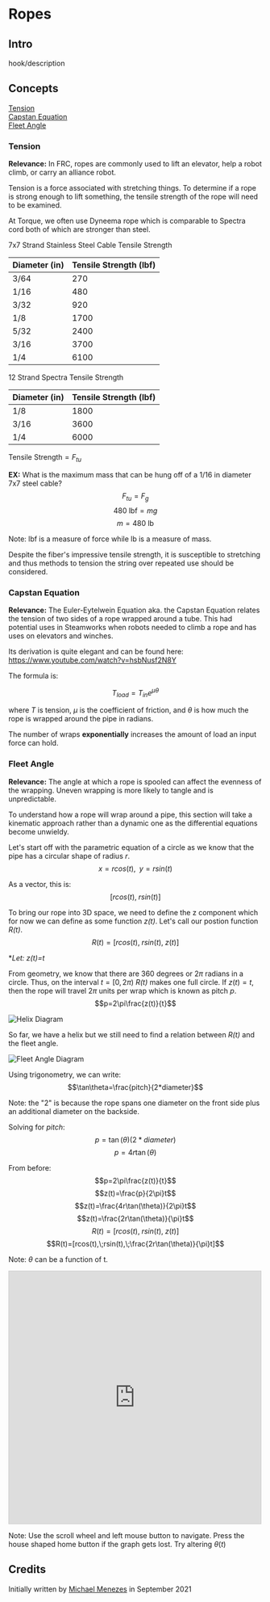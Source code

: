 # Ropes

## Intro

hook/description

## Concepts

[Tension](#tension)\
[Capstan Equation](#capstan-equation)\
[Fleet Angle](#fleet-angle)

### Tension

**Relevance:** In FRC, ropes are commonly used to lift an elevator, help a robot climb, or carry an alliance robot.

Tension is a force associated with stretching things. To determine if a rope is strong enough to lift something, the tensile strength of the rope will need to be examined.

At Torque, we often use Dyneema rope which is comparable to Spectra cord both of which are stronger than steel.

7x7 Strand Stainless Steel Cable Tensile Strength

|Diameter (in)|Tensile Strength (lbf)|
| ----------- | ----------- |
|3/64|270|
|1/16|480|
|3/32|920|
|1/8|1700|
|5/32|2400|
|3/16|3700|
|1/4|6100|

12 Strand Spectra Tensile Strength

|Diameter (in)|Tensile Strength (lbf)|
| ----------- | ----------- |
|1/8|1800|
|3/16|3600|
|1/4|6000|

$\text{Tensile Strength}=F_{tu}$

**EX:** What is the maximum mass that can be hung off of a 1/16 in diameter 7x7 steel cable?
$$F_{tu}=F_g$$
$$480\text{ lbf}=mg$$
$$m=480\text{ lb}$$

Note: lbf is a measure of force while lb is a measure of mass.

Despite the fiber's impressive tensile strength, it is susceptible to stretching and thus methods to tension the string over repeated use should be considered.

### Capstan Equation

**Relevance:** The Euler-Eytelwein Equation aka. the Capstan Equation relates the tension of two sides of a rope wrapped around a tube. This had potential uses in Steamworks when robots needed to climb a rope and has uses on elevators and winches.

Its derivation is quite elegant and can be found here: <https://www.youtube.com/watch?v=hsbNusf2N8Y>

The formula is:

$$T_{load}=T_{in}e^{\mu \theta}$$

where *T* is tension, $\mu$ is the coefficient of friction, and $\theta$ is how much the rope is wrapped around the pipe in radians.

The number of wraps **exponentially** increases the amount of load an input force can hold.

### Fleet Angle

**Relevance:** The angle at which a rope is spooled can affect the evenness of the wrapping. Uneven wrapping is more likely to tangle and is unpredictable.

To understand how a rope will wrap around a pipe, this section will take a kinematic approach rather than a dynamic one as the differential equations become unwieldy.

Let's start off with the parametric equation of a circle as we know that the pipe has a circular shape of radius *r*.
$$x=rcos(t),\;\;y=rsin(t)$$

As a vector, this is:
$$[rcos(t),\;rsin(t)]$$

To bring our rope into 3D space, we need to define the z component which for now we can define as some function *z(t)*. Let's call our postion function *R(t)*.
$$R(t)=[rcos(t),\;rsin(t),\;z(t)]$$

**Let: z(t)=t*

From geometry, we know that there are 360 degrees or 2$\pi$ radians in a circle. Thus, on the interval $t=[0, 2\pi)$ *R(t)* makes one full circle. If $z(t)=t,$ then the rope will travel $2\pi$ units per wrap which is known as pitch *p*.
$$p=2\pi\frac{z(t)}{t}$$

![Helix Diagram](/layout/static/imgs/CAD/HelixDiagram.jpg)

So far, we have a helix but we still need to find a relation between *R(t)* and the fleet angle.

![Fleet Angle Diagram](/layout/static/imgs/CAD/FleetAngleDiagram.png)

Using trigonometry, we can write:
$$\tan\theta=\frac{pitch}{2*diameter}$$

Note: the "2" is because the rope spans one diameter on the front side plus an additional diameter on the backside.

Solving for *pitch*:
$$p=\tan(\theta)(2*diameter)$$
$$p=4r\tan(\theta)$$

From before:
$$p=2\pi\frac{z(t)}{t}$$
$$z(t)=\frac{p}{2\pi}t$$
$$z(t)=\frac{4r\tan(\theta)}{2\pi}t$$
$$z(t)=\frac{2r\tan(\theta)}{\pi}t$$
$$R(t)=[rcos(t),\;rsin(t),\;z(t)]$$
$$R(t)=[rcos(t),\;rsin(t),\;\frac{2r\tan(\theta)}{\pi}t]$$

Note: $\theta$ can be a function of t.

<iframe src="https://www.geogebra.org/3d/x2rvhnrq?embed" width="500" height="500" allowfullscreen style="border: 1px solid #ccc" frameborder=0></iframe>

Note: Use the scroll wheel and left mouse button to navigate. Press the house shaped home button if the graph gets lost. Try altering $\theta(t)$

## Credits

Initially written by [Michael Menezes](https://github.com/Menezmic21/) in September 2021
